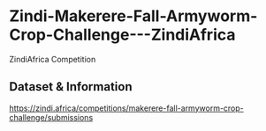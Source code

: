 # Zindi-Makerere-Fall-Armyworm-Crop-Challenge---ZindiAfrica
ZindiAfrica Competition


## Dataset & Information 
https://zindi.africa/competitions/makerere-fall-armyworm-crop-challenge/submissions
